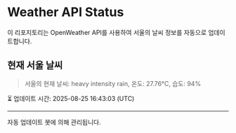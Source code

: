 
# Weather API Status

이 리포지토리는 OpenWeather API를 사용하여 서울의 날씨 정보를 자동으로 업데이트합니다.

## 현재 서울 날씨
> 서울의 현재 날씨: heavy intensity rain, 온도: 27.76°C, 습도: 94%

⏳ 업데이트 시간: 2025-08-25 16:43:03 (UTC)

---
자동 업데이트 봇에 의해 관리됩니다.
